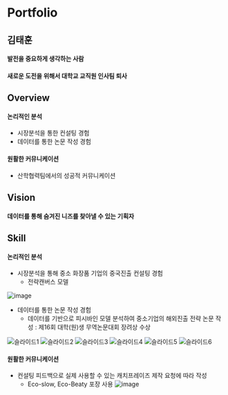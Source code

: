 # Portfolio

## 김태훈
#### 발전을 중요하게 생각하는 사람
#### 새로운 도전을 위해서 대학교 교직원 인사팀 퇴사


## Overview
#### 논리적인 분석
* 시장분석을 통한 컨설팅 경험
* 데이터를 통한 논문 작성 경험

#### 원활한 커뮤니케이션
* 산학협력팀에서의 성공적 커뮤니케이션


## Vision
#### 데이터를 통해 숨겨진 니즈를 찾아낼 수 있는 기획자

## Skill
#### 논리적인 분석
* 시장분석을 통해 중소 화장품 기업의 중국진출 컨설팅 경험
  - 전략캔버스 모델
  
![image](https://user-images.githubusercontent.com/64477858/80915090-c8145380-8d8a-11ea-8b4a-36c1955c9a87.png)
  
* 데이터를 통한 논문 작성 경험
  - 데이터를 기반으로 피시바인 모델 분석하여 중소기업의 해외진출 전략 논문 작성
   : 제16회 대학(원)생 무역논문대회 장려상 수상
   
![슬라이드1](https://user-images.githubusercontent.com/64477858/80914880-7a4b1b80-8d89-11ea-85f9-3e7ce653fa63.JPG)
![슬라이드2](https://user-images.githubusercontent.com/64477858/80914882-7ddea280-8d89-11ea-91fb-29b635dda268.JPG)
![슬라이드3](https://user-images.githubusercontent.com/64477858/80914883-81722980-8d89-11ea-8bca-7abc256b56de.JPG)
![슬라이드4](https://user-images.githubusercontent.com/64477858/80914884-820ac000-8d89-11ea-8cf7-d1d103d15f8c.JPG)
![슬라이드5](https://user-images.githubusercontent.com/64477858/80914885-833bed00-8d89-11ea-97e1-683752b1e233.JPG)
![슬라이드6](https://user-images.githubusercontent.com/64477858/80914886-83d48380-8d89-11ea-8565-8b75d759a066.JPG)
  
#### 원활한 커뮤니케이션
* 컨설팅 피드백으로 실제 사용할 수 있는 캐치프레이즈 제작 요청에 따라 작성
  - Eco-slow, Eco-Beaty 포장 사용
![image](https://user-images.githubusercontent.com/64477858/80915235-f8102680-8d8b-11ea-9b28-d1e58f8d9f2e.png) 
